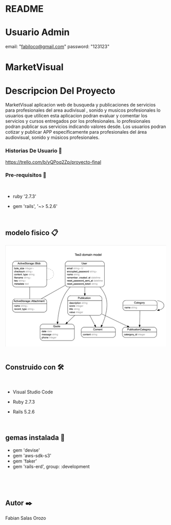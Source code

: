 # README

# Usuario Admin
 email: "fabiloco@gmail.com"
 password: "123123"

# MarketVisual

# Descripcion Del Proyecto

MarketVisual
aplicacion web de busqueda y publicaciones de servicios para profesionales del area audivisual , sonido y musicos profesionales
lo usuarios que utilicen esta aplicacion podran evaluar y comentar los servicios y cursos entregados por los profesionales.
lo profesionales podran publicar sus servicios indicando valores desde.
Los usuarios podran cotizar y publicar
APP específicamente para profesionales del área audiovisual, sonido y músicos profesionales.

### Historias De Usuario 🚀

https://trello.com/b/yQPoq2Zp/proyecto-final

### Pre-requisitos 🚀

​

* ruby '2.7.3'

* gem 'rails', '~> 5.2.6'

​

## modelo fisico 📋

​​![Modelo conceptual](https://github.com/Alonsorozco/imagenes/blob/main/Captura%20de%20Pantalla%202021-11-29%20a%20la(s)%2000.40.18.png?raw=true)
​

## Construido con 🛠️

​
* Visual Studio Code

* Ruby 2.7.3

* Rails 5.2.6

​

## gemas instalada 📌

* gem 'devise'
* gem 'aws-sdk-s3'
* gem 'faker'
* gem 'rails-erd', group: :development

​





​

## Autor ✒️

Fabian Salas Orozo